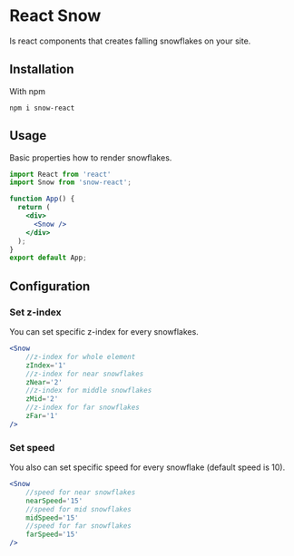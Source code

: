 # React Snow
Is react components that creates falling snowflakes on your site.
## Installation
With npm
```
npm i snow-react
```
## Usage
Basic properties how to render snowflakes.
```jsx
import React from 'react'
import Snow from 'snow-react';

function App() {
  return (
    <div>
      <Snow />
    </div>
  );
}
export default App;
```

## Configuration
### Set z-index
You can set specific z-index for every snowflakes.
```jsx
<Snow 
    //z-index for whole element
    zIndex='1'
    //z-index for near snowflakes
    zNear='2'
    //z-index for middle snowflakes
    zMid='2'
    //z-index for far snowflakes
    zFar='1'
/>
```
### Set speed
You also can set specific speed for every snowflake (default speed is 10).
```jsx
<Snow 
    //speed for near snowflakes 
    nearSpeed='15'
    //speed for mid snowflakes 
    midSpeed='15'
    //speed for far snowflakes
    farSpeed='15'
/>
```